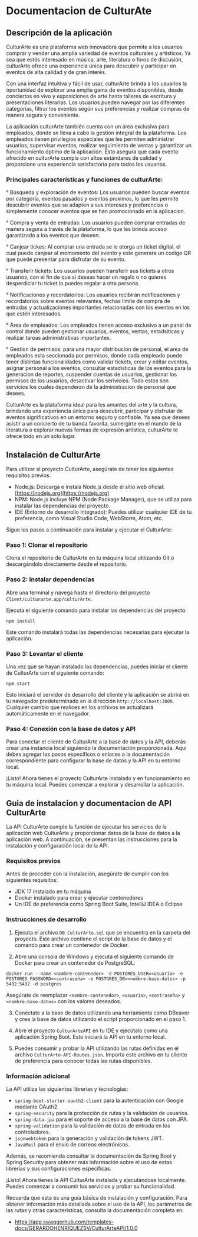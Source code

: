# Documentacion de CulturAte 

## Descripción de la aplicación 

CulturArte es una plataforma web innovadora que permite a los usuarios comprar y vender una amplia variedad de eventos culturales y artísticos. Ya sea que estés interesado en música, arte, literatura o foros de discusión, culturArte ofrece una experiencia única para descubrir y participar en eventos de alta calidad y de gran interés.

Con una interfaz intuitiva y fácil de usar, culturArte brinda a los usuarios la oportunidad de explorar una amplia gama de eventos disponibles, desde conciertos en vivo y exposiciones de arte hasta talleres de escritura y presentaciones literarias. Los usuarios pueden navegar por las diferentes categorías, filtrar los eventos según sus preferencias y realizar compras de manera segura y conveniente.

La aplicación culturArte también cuenta con un área exclusiva para empleados, donde se lleva a cabo la gestión integral de la plataforma. Los empleados tienen privilegios especiales que les permiten administrar usuarios, supervisar eventos, realizar seguimiento de ventas y garantizar un funcionamiento óptimo de la aplicación. Esto asegura que cada evento ofrecido en culturArte cumpla con altos estándares de calidad y proporcione una experiencia satisfactoria para todos los usuarios.

### Principales características y funciones de culturArte:

° Búsqueda y exploración de eventos: Los usuarios pueden buscar eventos por categoría, eventos pasados y eventos proximos, lo que les permite descubrir eventos que se adapten a sus intereses y preferencias o simplemente conocer eventos que se han promocionado en la aplicacion.

° Compra y venta de entradas: Los usuarios pueden comprar entradas de manera segura a través de la plataforma, lo que les brinda acceso garantizado a los eventos que deseen. 

° Canjear tickes: Al comprar una entrada se le otorga un ticket digital, el cual puede canjear al momomento del evento y este generara un codigo QR que puede presentar para disfrutar de su evento.

° Transferir tickets: Los usuarios pueden transferir sus tickets a otros usuarios, con el fin de que si 
deseas hacer un regalo o no quieres desperdiciar tu ticket lo puedes regalar a otra persona.

° Notificaciones y recordatorios: Los usuarios recibirán notificaciones y recordatorios sobre eventos relevantes, fechas límite de compra de entradas y actualizaciones importantes relacionadas con los eventos en los que estén interesados.

° Área de empleados: Los empleados tienen acceso exclusivo a un panel de control donde pueden gestionar usuarios, eventos, ventas, estadsiticas y realizar tareas administrativas importantes.

° Gestion de permisos: para una mayor distribucion de personal, el area de empleados esta seccionada por permisos, donde cada empleado puede tener distintas funcionalidades como validar tickets, crear y editar eventos, asignar personal a los eventos, consultar estadisticas de los eventos para la generacion de reportes, suspender cuentas de usuarios, gestionar los permisos de los usuarios, desactivar los serivicios. Todo estos son servicios los cuales dependeran de la administracion de personal que desees.


CulturArte es la plataforma ideal para los amantes del arte y la cultura, brindando una experiencia única para descubrir, participar y disfrutar de eventos significativos en un entorno seguro y confiable. Ya sea que desees asistir a un concierto de tu banda favorita, sumergirte en el mundo de la literatura o explorar nuevas formas de expresión artística, culturArte te ofrece todo en un solo lugar.

## Instalación de CulturArte

Para utilizar el proyecto CulturArte, asegúrate de tener los siguientes requisitos previos:

- Node.js: Descarga e instala Node.js desde el sitio web oficial: [https://nodejs.org](https://nodejs.org)
- NPM: Node.js incluye NPM (Node Package Manager), que se utiliza para instalar las dependencias del proyecto.
- IDE (Entorno de desarrollo integrado): Puedes utilizar cualquier IDE de tu preferencia, como Visual Studio Code, WebStorm, Atom, etc.

Sigue los pasos a continuación para instalar y ejecutar el CulturArte:

### Paso 1: Clonar el repositorio

Clona el repositorio de CulturArte en tu máquina local utilizando Git o descargándolo directamente desde el repositorio.

### Paso 2: Instalar dependencias

Abre una terminal y navega hasta el directorio del proyecto `Client/culturarte.app/culturArte`.


Ejecuta el siguiente comando para instalar las dependencias del proyecto:

`npm install`

Este comando instalará todas las dependencias necesarias para ejecutar la aplicación.

### Paso 3: Levantar el cliente

Una vez que se hayan instalado las dependencias, puedes iniciar el cliente de CulturArte con el siguiente comando:

`npm start`


Esto iniciará el servidor de desarrollo del cliente y la aplicación se abrirá en tu navegador predeterminado en la dirección `http://localhost:3000`. Cualquier cambio que realices en los archivos se actualizará automáticamente en el navegador.

### Paso 4: Conexión con la base de datos y API

Para conectar el cliente de CulturArte a la base de datos y la API, deberás crear una instancia local siguiendo la documentación proporcionada. Aquí debes agregar los pasos específicos o enlaces a la documentación correspondiente para configurar la base de datos y la API en tu entorno local.

¡Listo! Ahora tienes el proyecto CulturArte instalado y en funcionamiento en tu máquina local. Puedes comenzar a explorar y desarrollar la aplicación.


## Guia de instalacion y documentacion de API CulturArte

La API CulturArte cumple la función de ejecutar los servicios de la aplicación web CulturArte y proporcionar datos de la base de datos a la aplicación web. A continuación, se presentan las instrucciones para la instalación y configuración local de la API.

### Requisitos previos

Antes de proceder con la instalación, asegúrate de cumplir con los siguientes requisitos:

- JDK 17 instalado en tu máquina
- Docker instalado para crear y ejecutar contenedores
- Un IDE de preferencia como Spring Boot Suite, IntelliJ IDEA o Eclipse

### Instrucciones de desarrollo

1. Ejecuta el archivo `DB CulturArte.sql` que se encuentra en la carpeta del proyecto. Este archivo contiene el script de la base de datos y el comando para crear un contenedor de Docker.

2. Abre una consola de Windows y ejecuta el siguiente comando de Docker para crear un contenedor de PostgreSQL:

`docker run --name <nombre-contenedor> -e POSTGRES_USER=<usuario> -e POSTGRES_PASSWORD=<contraseña> -e POSTGRES_DB=<nombre-base-datos> -p 5432:5432 -d postgres`


Asegúrate de reemplazar `<nombre-contenedor>`, `<usuario>`, `<contraseña>` y `<nombre-base-datos>` con los valores deseados.

3. Conéctate a la base de datos utilizando una herramienta como DBeaver y crea la base de datos utilizando el script proporcionado en el paso 1.

4. Abre el proyecto `CulturArteAPI` en tu IDE y ejecútalo como una aplicación Spring Boot. Esto iniciará la API en tu entorno local.

5. Puedes consumir y probar la API utilizando las rutas definidas en el archivo `CulturArte-API-Routes.json`. Importa este archivo en tu cliente de preferencia para conocer todas las rutas disponibles.

### Información adicional

La API utiliza las siguientes librerías y tecnologías:

- `spring-boot-starter-oauth2-client` para la autenticación con Google mediante OAuth2.
- `spring-security` para la protección de rutas y la validación de usuarios.
- `spring-data-jpa` para el soporte de acceso a la base de datos con JPA.
- `spring-validation` para la validación de datos de entrada en los controladores.
- `jsonwebtoken` para la generación y validación de tokens JWT.
- `JavaMail` para el envío de correos electrónicos.

Además, se recomienda consultar la documentación de Spring Boot y Spring Security para obtener más información sobre el uso de estas librerías y sus configuraciones específicas.

¡Listo! Ahora tienes la API CulturArte instalada y ejecutándose localmente. Puedes comenzar a consumir los servicios y probar su funcionalidad.

Recuerda que esta es una guía básica de instalación y configuración. Para obtener información más detallada sobre el uso de la API, los parámetros de las rutas y otras características, consulta la documentación completa en: 
- https://app.swaggerhub.com/templates-docs/GERARDOHENRIQUEZSV/CulturArteAPI/1.0.0
